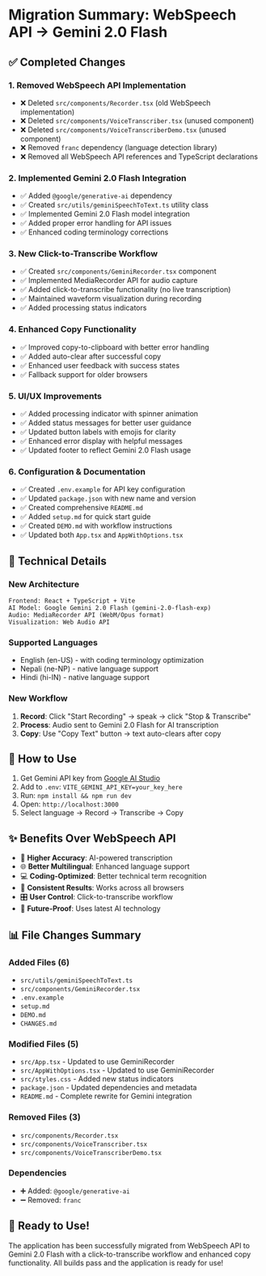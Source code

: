 # Migration Summary: WebSpeech API → Gemini 2.0 Flash

## ✅ Completed Changes

### 1. Removed WebSpeech API Implementation
- ❌ Deleted `src/components/Recorder.tsx` (old WebSpeech implementation)
- ❌ Deleted `src/components/VoiceTranscriber.tsx` (unused component)
- ❌ Deleted `src/components/VoiceTranscriberDemo.tsx` (unused component)
- ❌ Removed `franc` dependency (language detection library)
- ❌ Removed all WebSpeech API references and TypeScript declarations

### 2. Implemented Gemini 2.0 Flash Integration
- ✅ Added `@google/generative-ai` dependency
- ✅ Created `src/utils/geminiSpeechToText.ts` utility class
- ✅ Implemented Gemini 2.0 Flash model integration
- ✅ Added proper error handling for API issues
- ✅ Enhanced coding terminology corrections

### 3. New Click-to-Transcribe Workflow
- ✅ Created `src/components/GeminiRecorder.tsx` component
- ✅ Implemented MediaRecorder API for audio capture
- ✅ Added click-to-transcribe functionality (no live transcription)
- ✅ Maintained waveform visualization during recording
- ✅ Added processing status indicators

### 4. Enhanced Copy Functionality
- ✅ Improved copy-to-clipboard with better error handling
- ✅ Added auto-clear after successful copy
- ✅ Enhanced user feedback with success states
- ✅ Fallback support for older browsers

### 5. UI/UX Improvements
- ✅ Added processing indicator with spinner animation
- ✅ Added status messages for better user guidance
- ✅ Updated button labels with emojis for clarity
- ✅ Enhanced error display with helpful messages
- ✅ Updated footer to reflect Gemini 2.0 Flash usage

### 6. Configuration & Documentation
- ✅ Created `.env.example` for API key configuration
- ✅ Updated `package.json` with new name and version
- ✅ Created comprehensive `README.md`
- ✅ Added `setup.md` for quick start guide
- ✅ Created `DEMO.md` with workflow instructions
- ✅ Updated both `App.tsx` and `AppWithOptions.tsx`

## 🔧 Technical Details

### New Architecture
```
Frontend: React + TypeScript + Vite
AI Model: Google Gemini 2.0 Flash (gemini-2.0-flash-exp)
Audio: MediaRecorder API (WebM/Opus format)
Visualization: Web Audio API
```

### Supported Languages
- English (en-US) - with coding terminology optimization
- Nepali (ne-NP) - native language support
- Hindi (hi-IN) - native language support

### New Workflow
1. **Record**: Click "Start Recording" → speak → click "Stop & Transcribe"
2. **Process**: Audio sent to Gemini 2.0 Flash for AI transcription
3. **Copy**: Use "Copy Text" button → text auto-clears after copy

## 🚀 How to Use

1. Get Gemini API key from [Google AI Studio](https://makersuite.google.com/app/apikey)
2. Add to `.env`: `VITE_GEMINI_API_KEY=your_key_here`
3. Run: `npm install && npm run dev`
4. Open: `http://localhost:3000`
5. Select language → Record → Transcribe → Copy

## ✨ Benefits Over WebSpeech API

- 🎯 **Higher Accuracy**: AI-powered transcription
- 🌐 **Better Multilingual**: Enhanced language support
- 💻 **Coding-Optimized**: Better technical term recognition
- 🔄 **Consistent Results**: Works across all browsers
- 🎛️ **User Control**: Click-to-transcribe workflow
- 🚀 **Future-Proof**: Uses latest AI technology

## 📊 File Changes Summary

### Added Files (6)
- `src/utils/geminiSpeechToText.ts`
- `src/components/GeminiRecorder.tsx`
- `.env.example`
- `setup.md`
- `DEMO.md`
- `CHANGES.md`

### Modified Files (5)
- `src/App.tsx` - Updated to use GeminiRecorder
- `src/AppWithOptions.tsx` - Updated to use GeminiRecorder
- `src/styles.css` - Added new status indicators
- `package.json` - Updated dependencies and metadata
- `README.md` - Complete rewrite for Gemini integration

### Removed Files (3)
- `src/components/Recorder.tsx`
- `src/components/VoiceTranscriber.tsx`
- `src/components/VoiceTranscriberDemo.tsx`

### Dependencies
- ➕ Added: `@google/generative-ai`
- ➖ Removed: `franc`

## 🎉 Ready to Use!

The application has been successfully migrated from WebSpeech API to Gemini 2.0 Flash with a click-to-transcribe workflow and enhanced copy functionality. All builds pass and the application is ready for use!